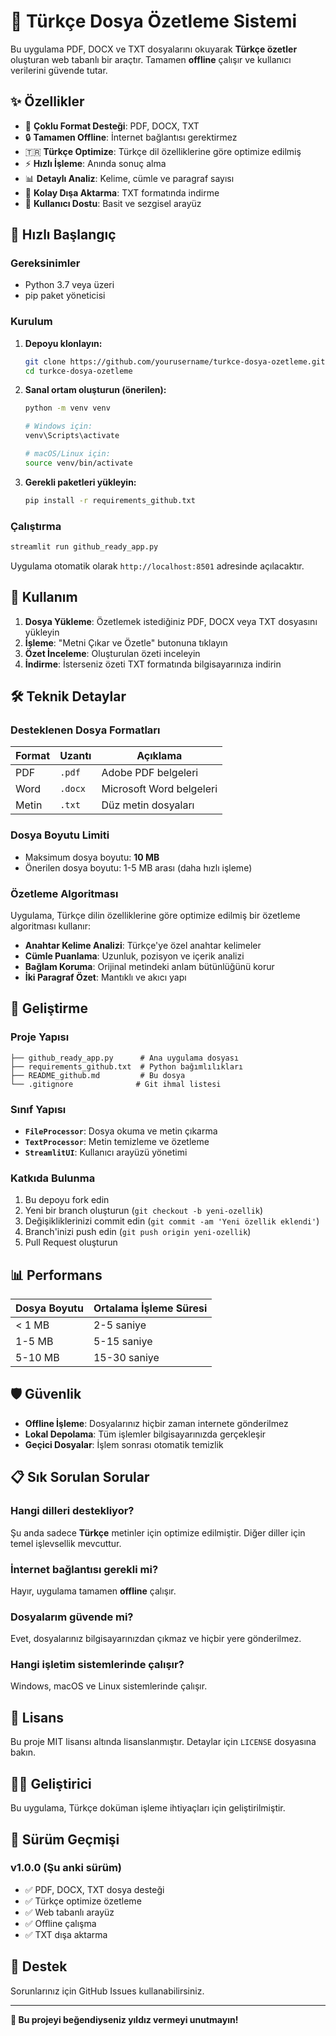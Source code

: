 # 📄 Türkçe Dosya Özetleme Sistemi

Bu uygulama PDF, DOCX ve TXT dosyalarını okuyarak **Türkçe özetler** oluşturan web tabanlı bir araçtır. Tamamen **offline** çalışır ve kullanıcı verilerini güvende tutar.

## ✨ Özellikler

- 📄 **Çoklu Format Desteği**: PDF, DOCX, TXT
- 🔒 **Tamamen Offline**: İnternet bağlantısı gerektirmez
- 🇹🇷 **Türkçe Optimize**: Türkçe dil özelliklerine göre optimize edilmiş
- ⚡ **Hızlı İşleme**: Anında sonuç alma
- 📊 **Detaylı Analiz**: Kelime, cümle ve paragraf sayısı
- 💾 **Kolay Dışa Aktarma**: TXT formatında indirme
- 🎯 **Kullanıcı Dostu**: Basit ve sezgisel arayüz

## 🚀 Hızlı Başlangıç

### Gereksinimler

- Python 3.7 veya üzeri
- pip paket yöneticisi

### Kurulum

1. **Depoyu klonlayın:**
   ```bash
   git clone https://github.com/yourusername/turkce-dosya-ozetleme.git
   cd turkce-dosya-ozetleme
   ```

2. **Sanal ortam oluşturun (önerilen):**
   ```bash
   python -m venv venv
   
   # Windows için:
   venv\Scripts\activate
   
   # macOS/Linux için:
   source venv/bin/activate
   ```

3. **Gerekli paketleri yükleyin:**
   ```bash
   pip install -r requirements_github.txt
   ```

### Çalıştırma

```bash
streamlit run github_ready_app.py
```

Uygulama otomatik olarak `http://localhost:8501` adresinde açılacaktır.

## 📖 Kullanım

1. **Dosya Yükleme**: Özetlemek istediğiniz PDF, DOCX veya TXT dosyasını yükleyin
2. **İşleme**: "Metni Çıkar ve Özetle" butonuna tıklayın
3. **Özet İnceleme**: Oluşturulan özeti inceleyin
4. **İndirme**: İsterseniz özeti TXT formatında bilgisayarınıza indirin

## 🛠️ Teknik Detaylar

### Desteklenen Dosya Formatları

| Format | Uzantı | Açıklama |
|--------|---------|----------|
| PDF | `.pdf` | Adobe PDF belgeleri |
| Word | `.docx` | Microsoft Word belgeleri |
| Metin | `.txt` | Düz metin dosyaları |

### Dosya Boyutu Limiti

- Maksimum dosya boyutu: **10 MB**
- Önerilen dosya boyutu: 1-5 MB arası (daha hızlı işleme)

### Özetleme Algoritması

Uygulama, Türkçe dilin özelliklerine göre optimize edilmiş bir özetleme algoritması kullanır:

- **Anahtar Kelime Analizi**: Türkçe'ye özel anahtar kelimeler
- **Cümle Puanlama**: Uzunluk, pozisyon ve içerik analizi
- **Bağlam Koruma**: Orijinal metindeki anlam bütünlüğünü korur
- **İki Paragraf Özet**: Mantıklı ve akıcı yapı

## 🔧 Geliştirme

### Proje Yapısı

```
├── github_ready_app.py      # Ana uygulama dosyası
├── requirements_github.txt  # Python bağımlılıkları
├── README_github.md         # Bu dosya
└── .gitignore              # Git ihmal listesi
```

### Sınıf Yapısı

- **`FileProcessor`**: Dosya okuma ve metin çıkarma
- **`TextProcessor`**: Metin temizleme ve özetleme
- **`StreamlitUI`**: Kullanıcı arayüzü yönetimi

### Katkıda Bulunma

1. Bu depoyu fork edin
2. Yeni bir branch oluşturun (`git checkout -b yeni-ozellik`)
3. Değişikliklerinizi commit edin (`git commit -am 'Yeni özellik eklendi'`)
4. Branch'inizi push edin (`git push origin yeni-ozellik`)
5. Pull Request oluşturun

## 📊 Performans

| Dosya Boyutu | Ortalama İşleme Süresi |
|--------------|------------------------|
| < 1 MB | 2-5 saniye |
| 1-5 MB | 5-15 saniye |
| 5-10 MB | 15-30 saniye |

## 🛡️ Güvenlik

- **Offline İşleme**: Dosyalarınız hiçbir zaman internete gönderilmez
- **Lokal Depolama**: Tüm işlemler bilgisayarınızda gerçekleşir
- **Geçici Dosyalar**: İşlem sonrası otomatik temizlik

## 📋 Sık Sorulan Sorular

### Hangi dilleri destekliyor?
Şu anda sadece **Türkçe** metinler için optimize edilmiştir. Diğer diller için temel işlevsellik mevcuttur.

### İnternet bağlantısı gerekli mi?
Hayır, uygulama tamamen **offline** çalışır.

### Dosyalarım güvende mi?
Evet, dosyalarınız bilgisayarınızdan çıkmaz ve hiçbir yere gönderilmez.

### Hangi işletim sistemlerinde çalışır?
Windows, macOS ve Linux sistemlerinde çalışır.

## 📝 Lisans

Bu proje MIT lisansı altında lisanslanmıştır. Detaylar için `LICENSE` dosyasına bakın.

## 👨‍💻 Geliştirici

Bu uygulama, Türkçe doküman işleme ihtiyaçları için geliştirilmiştir.

## 🔄 Sürüm Geçmişi

### v1.0.0 (Şu anki sürüm)
- ✅ PDF, DOCX, TXT dosya desteği
- ✅ Türkçe optimize özetleme
- ✅ Web tabanlı arayüz
- ✅ Offline çalışma
- ✅ TXT dışa aktarma

## 🤝 Destek

Sorunlarınız için GitHub Issues kullanabilirsiniz.

---

**🌟 Bu projeyi beğendiyseniz yıldız vermeyi unutmayın!** 